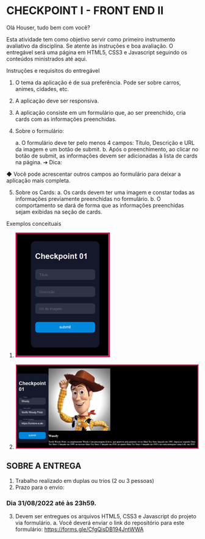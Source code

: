 # CHECKPOINT I - FRONT END II

Olá Houser, tudo bem com você? 

Esta atividade tem como objetivo servir como primeiro instrumento avaliativo da disciplina. Se atente às instruções e boa avaliação. O entregável será uma página em HTML5, CSS3 e Javascript seguindo os conteúdos ministrados até aqui.

Instruções e requisitos do entregável

1. O tema da aplicação é de sua preferência. Pode ser sobre carros, animes, cidades, etc.
2. A aplicação deve ser responsiva.
3. A aplicação consiste em um formulário que, ao ser preenchido, cria cards com as informações preenchidas.
4. Sobre o formulário: 
    
    a. O formulário deve ter pelo menos 4 campos: Título, Descrição e URL da imagem e um botão de submit.
    b. Após o preenchimento, ao clicar no botão de submit, as informações devem ser adicionadas à lista de cards na página.
➔ Dica:

◆ Você pode acrescentar outros campos ao formulário para deixar a aplicação mais completa.

5. Sobre os Cards:
    a. Os cards devem ter uma imagem e constar todas as informações previamente preenchidas no formulário. 
    b. O comportamento se dará de forma que as informações preenchidas sejam exibidas na seção de cards.

Exemplos conceituais
1. ![Exemplo de Formulário](img/readme-01.png)

2. ![Exemplo de Card](img/readme-02.png)

## SOBRE A ENTREGA

1. Trabalho realizado em duplas ou trios (2 ou 3 pessoas)
2. Prazo para o envio:  

### Dia 31/08/2022 até às 23h59.

3. Devem ser entregues os arquivos HTML5, CSS3 e Javascript do projeto via formulário.
    a.  Você deverá enviar o link do repositório para este formulário: https://forms.gle/CfgQisDB194JntWWA


